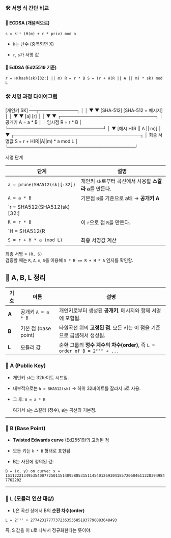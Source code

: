 
### 🛠️ 서명 식 간단 비교

#### 📌 ECDSA (개념적으로)
`s = k⁻¹ (H(m) + r * priv) mod n`

- `k`는 난수 (중복되면 X)
    
- `r`, `s`가 서명 값
    

#### 📌 EdDSA (Ed25519 기준)
`r = H(hash(sk)[32:] || m) R = r * B S = (r + H(R || A || m) * sk) mod L`


### 🛠️ 서명 과정 다이어그램

[개인키 SK] ──┬────────────┐
             │            │
             ▼            ▼
         [SHA-512]    [SHA-512 + 메시지]
             │            │
             ▼            ▼
            [a]          [r]
             │            │
             ▼            ▼
      ┌──────────────────────────────┐
      │ 공개키 A = a * B                           │
      │ 임시점  R = r * B                           │
      └──────────────────────────────┘
                      │
                      ▼
             [해시 H(R || A || m)]
                      │
                      ▼
      ┌────────────────────────────────────────┐
      │ 최종 서명값 S = r + H(R||A||m) * a mod L       │
      └────────────────────────────────────────┘



서명 단계

|단계|설명|
|---|---|
|`a = prune(SHA512(sk)[:32])`|개인키 `sk`로부터 곡선에서 사용할 **스칼라 a**를 만든다.|
|`A = a * B`|기본점 `B`를 기준으로 a배 → **공개키 A**|
|`r = SHA512(SHA512(sk)[32:]||
|`R = r * B`|이 `r`으로 점 `R`을 만든다.|
|`H = SHA512(R||
|`S = r + H * a (mod L)`|최종 서명값 계산|

최종 서명 = `(R, S)`  
검증할 때는 `R`, `A`, `m`, `S`를 이용해 `S * B == R + H * A` 인지를 확인함.

## 🧩 A, B, L 정리

| 기호    | 이름                | 설명                                                           |
| ----- | ----------------- | ------------------------------------------------------------ |
| **A** | 공개키 `A = a * B`   | 개인키로부터 생성된 **공개키**. 메시지와 함께 서명에 포함됨.                         |
| **B** | 기본 점 (base point) | 타원곡선 위의 **고정된 점**. 모든 키는 이 점을 기준으로 곱셈해서 생성됨.                 |
| **L** | 모듈러 값             | 순환 그룹의 **정수 계수의 차수(order)**, 즉 `L = order of B = 2²⁵² + ...` |
### 🔹 A (Public Key)

- 개인키 `sk`는 32바이트 시드임.
    
- 내부적으로는 `h = SHA512(sk)` → 하위 32바이트를 잘라서 `a`로 사용.
    
- 그 후:
    `A = a * B`
    
    여기서 `a`는 스칼라 (정수), `B`는 곡선의 기본점.
    

---

### 🔹 B (Base Point)

- **Twisted Edwards curve** (Ed25519)의 고정된 점
    
- 모든 키는 `k * B` 형태로 표현됨
    
- B는 사전에 정의된 값:
    
`B = (x, y) on curve: x ≈ 15112221349535400772501151409588531511454012693041857206046113283949847762202`

---

### 🔹 L (모듈러 연산 대상)

- L은 곡선 상에서 B의 **순환 차수(order)**

`L = 2²⁵² + 27742317777372353535851937790883648493`

즉, S 값을 이 `L`로 나눠서 정규화한다는 뜻이야.